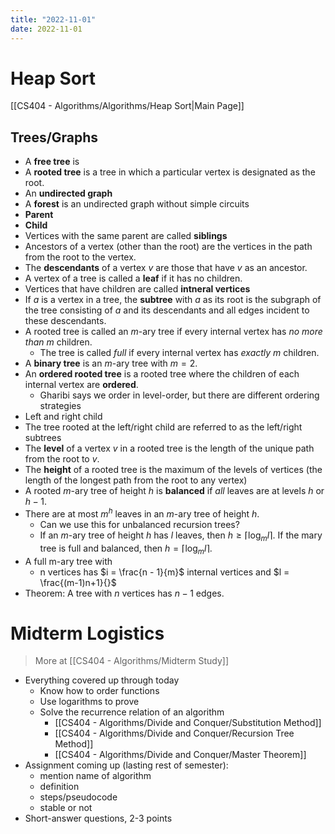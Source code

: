 ```yaml
---
title: "2022-11-01"
date: 2022-11-01
---
```


# Heap Sort

[[CS404 - Algorithms/Algorithms/Heap Sort|Main Page]]

## Trees/Graphs
* A **free tree** is 
* A **rooted tree** is a tree in which a particular vertex is designated as the root.
* An **undirected graph** 
* A **forest** is an undirected graph without simple circuits
* **Parent**
* **Child**
* Vertices with the same parent are called **siblings**
* Ancestors of a vertex (other than the root) are the vertices in the path from the root to the vertex.
* The **descendants** of a vertex $v$ are those that have $v$ as an ancestor.
* A vertex of a tree is called a **leaf** if it has no children.
* Vertices that have children are called **intneral vertices**
* If $a$ is a vertex in a tree, the **subtree** with $a$ as its root is the subgraph of the tree consisting of $a$ and its descendants and all edges incident to these descendants.
* A rooted tree is called an $m$-ary tree if every internal vertex has *no more than* $m$ children.
	* The tree is called *full* if every internal vertex has *exactly* $m$ children.
* A **binary tree** is an $m$-ary tree with $m = 2$.
* An **ordered rooted tree** is a rooted tree where the children of each internal vertex are **ordered**.
	* Gharibi says we order in level-order, but there are different ordering strategies
* Left and right child
* The tree rooted at the left/right child are referred to as the left/right subtrees
* The **level** of a vertex $v$ in a rooted tree is the length of the unique path from the root to $v$.
* The **height** of a rooted tree is the maximum of the levels of vertices (the length of the longest path from the root to any vertex)
* A rooted $m$-ary tree of height $h$ is **balanced** if *all* leaves are at levels $h$ or $h-1$.
* There are at most $m^h$ leaves in an $m$-ary tree of height $h$.
	* Can we use this for unbalanced recursion trees?
	* If an $m$-ary tree of height $h$ has $l$ leaves, then $h \geq \lceil\log_m{l}\rceil$. If the mary tree is full and balanced, then $h = \lceil\log_m{l}\rceil$.
* A full m-ary tree with
	* n vertices has $i = \frac{n - 1}{m}$ internal vertices and $l = \frac{(m-1)n+1}{}$
* Theorem: A tree with $n$ vertices has $n-1$ edges.

# Midterm Logistics

> More at [[CS404 - Algorithms/Midterm Study]]

* Everything covered up through today
	* Know how to order functions
	* Use logarithms to prove 
	* Solve the recurrence relation of an algorithm
		* [[CS404 - Algorithms/Divide and Conquer/Substitution Method]]
		* [[CS404 - Algorithms/Divide and Conquer/Recursion Tree Method]]
		* [[CS404 - Algorithms/Divide and Conquer/Master Theorem]]
* Assignment coming up (lasting rest of semester):
	* mention name of algorithm
	* definition
	* steps/pseudocode
	* stable or not
* Short-answer questions, 2-3 points
